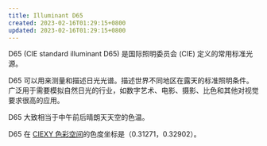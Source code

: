 ```yaml
---
title: Illuminant D65
created: 2023-02-16T01:29:15+0800
updated: 2023-02-16T01:29:15+0800
---
```



D65 (CIE standard illuminant D65) 是国际照明委员会 (CIE) 定义的常用标准光源。

D65 可以用来测量和描述日光光谱。描述世界不同地区在露天的标准照明条件。
广泛用于需要模拟自然日光的行业，如数字艺术、电影、摄影、比色和其他对视觉要求很高的应用。

D65 大致相当于中午前后晴朗天天空的色温。

D65 在 [CIEXY 色彩空间](./color-space.md)的色度坐标是（0.31271，0.32902）。
